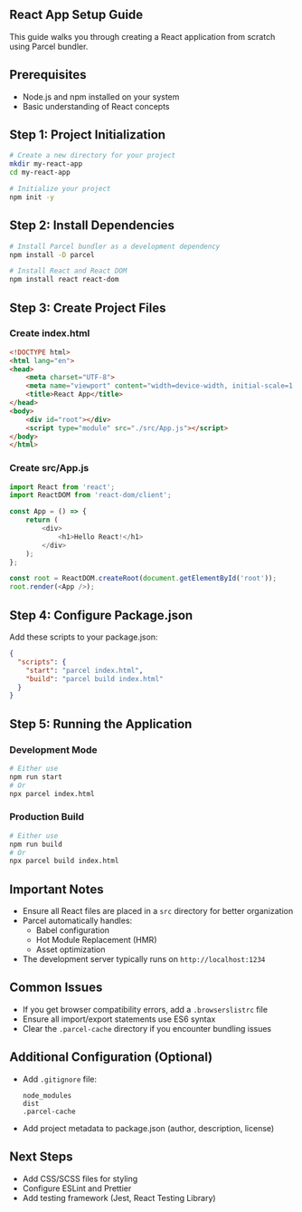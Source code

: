 ## React App Setup Guide

This guide walks you through creating a React application from scratch using Parcel bundler.

## Prerequisites
- Node.js and npm installed on your system
- Basic understanding of React concepts

## Step 1: Project Initialization
```bash
# Create a new directory for your project
mkdir my-react-app
cd my-react-app

# Initialize your project
npm init -y
```

## Step 2: Install Dependencies
```bash
# Install Parcel bundler as a development dependency
npm install -D parcel

# Install React and React DOM
npm install react react-dom
```

## Step 3: Create Project Files

### Create index.html
```html
<!DOCTYPE html>
<html lang="en">
<head>
    <meta charset="UTF-8">
    <meta name="viewport" content="width=device-width, initial-scale=1.0">
    <title>React App</title>
</head>
<body>
    <div id="root"></div>
    <script type="module" src="./src/App.js"></script>
</body>
</html>
```

### Create src/App.js
```javascript
import React from 'react';
import ReactDOM from 'react-dom/client';

const App = () => {
    return (
        <div>
            <h1>Hello React!</h1>
        </div>
    );
};

const root = ReactDOM.createRoot(document.getElementById('root'));
root.render(<App />);
```

## Step 4: Configure Package.json
Add these scripts to your package.json:
```json
{
  "scripts": {
    "start": "parcel index.html",
    "build": "parcel build index.html"
  }
}
```

## Step 5: Running the Application

### Development Mode
```bash
# Either use
npm run start
# Or
npx parcel index.html
```

### Production Build
```bash
# Either use
npm run build
# Or
npx parcel build index.html
```

## Important Notes
- Ensure all React files are placed in a `src` directory for better organization
- Parcel automatically handles:
  - Babel configuration
  - Hot Module Replacement (HMR)
  - Asset optimization
- The development server typically runs on `http://localhost:1234`

## Common Issues
- If you get browser compatibility errors, add a `.browserslistrc` file
- Ensure all import/export statements use ES6 syntax
- Clear the `.parcel-cache` directory if you encounter bundling issues

## Additional Configuration (Optional)
- Add `.gitignore` file:
  ```
  node_modules
  dist
  .parcel-cache
  ```
- Add project metadata to package.json (author, description, license)

## Next Steps
- Add CSS/SCSS files for styling
- Configure ESLint and Prettier
- Add testing framework (Jest, React Testing Library)
